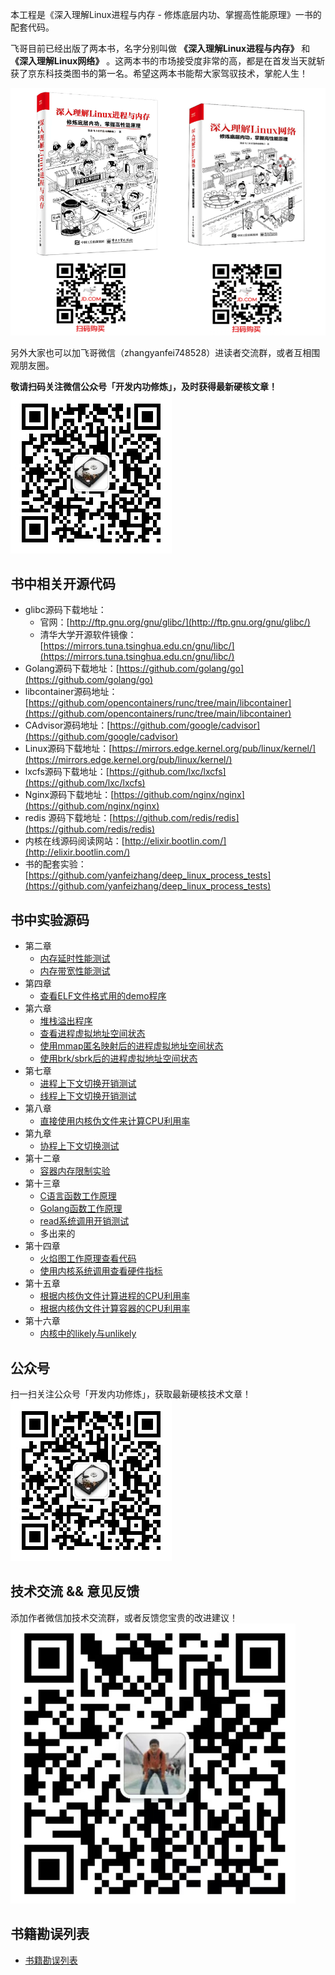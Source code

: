 
本工程是《深入理解Linux进程与内存 - 修炼底层内功、掌握高性能原理》一书的配套代码。

飞哥目前已经出版了两本书，名字分别叫做 **《深入理解Linux进程与内存》** 和 **《深入理解Linux网络》** 。这两本书的市场接受度非常的高，都是在首发当天就斩获了京东科技类图书的第一名。希望这两本书能帮大家驾驭技术，掌舵人生！

![avatar](imgs/double.png)  

另外大家也可以加飞哥微信（zhangyanfei748528）进读者交流群，或者互相围观朋友圈。

**敬请扫码关注微信公众号「开发内功修炼」，及时获得最新硬核文章！**   
![avatar](imgs/official_accounts.jpg)   


## 书中相关开源代码
- glibc源码下载地址：
	- 官网：[http://ftp.gnu.org/gnu/glibc/](http://ftp.gnu.org/gnu/glibc/) 
	- 清华大学开源软件镜像： [https://mirrors.tuna.tsinghua.edu.cn/gnu/libc/](https://mirrors.tuna.tsinghua.edu.cn/gnu/libc/) 
- Golang源码下载地址：[https://github.com/golang/go](https://github.com/golang/go) 
- libcontainer源码地址：[https://github.com/opencontainers/runc/tree/main/libcontainer](https://github.com/opencontainers/runc/tree/main/libcontainer) 
- CAdvisor源码地址：[https://github.com/google/cadvisor](https://github.com/google/cadvisor) 
- Linux源码下载地址：[https://mirrors.edge.kernel.org/pub/linux/kernel/](https://mirrors.edge.kernel.org/pub/linux/kernel/) 
- lxcfs源码下载地址：[https://github.com/lxc/lxcfs](https://github.com/lxc/lxcfs) 
- Nginx源码下载地址：[https://github.com/nginx/nginx](https://github.com/nginx/nginx) 
- redis 源码下载地址：[https://github.com/redis/redis](https://github.com/redis/redis) 
- 内核在线源码阅读网站：[http://elixir.bootlin.com/](http://elixir.bootlin.com/) 
- 书的配套实验：[https://github.com/yanfeizhang/deep_linux_process_tests](https://github.com/yanfeizhang/deep_linux_process_tests)

## 书中实验源码
- 第二章
	- [内存延时性能测试](chapter-02/test-01)
	- [内存带宽性能测试](chapter-02/test-01)
- 第四章
	- [查看ELF文件格式用的demo程序](chapter-04/test-01)
- 第六章
	- [堆栈溢出程序](chapter-06/test-01)
	- [查看进程虚拟地址空间状态](chapter-06/test-02)
	- [使用mmap匿名映射后的进程虚拟地址空间状态](chapter-06/test-03)
	- [使用brk/sbrk后的进程虚拟地址空间状态](chapter-06/test-04)
- 第七章
	- [进程上下文切换开销测试](chapter-07/test-01)
	- [线程上下文切换开销测试](chapter-07/test-02)
- 第八章
	- [直接使用内核伪文件来计算CPU利用率](chapter-08/test-01)
- 第九章
	- [协程上下文切换测试](chapter-09/test-01)
- 第十二章
	- [容器内存限制实验](chapter-12/test-01)	
- 第十三章
	- [C语言函数工作原理](chapter-13/test-01)
	- [Golang函数工作原理](chapter-13/test-02)
	- [read系统调用开销测试](chapter-13/test-03) 
	- [](chapter-13/test-06) 多出来的
- 第十四章
	- [火焰图工作原理查看代码](chapter-14/test-01)
	- [使用内核系统调用查看硬件指标](chapter-14/test-02)
- 第十五章
	- [根据内核伪文件计算进程的CPU利用率](chapter-15/test-01)
	- [根据内核伪文件计算容器的CPU利用率](chapter-15/test-02)
- 第十六章
	- [内核中的likely与unlikely](chapter-16/test-01)


## 公众号
扫一扫关注公众号「开发内功修炼」，获取最新硬核技术文章！  
![](imgs/official_accounts.jpg) 

## 技术交流 && 意见反馈
添加作者微信加技术交流群，或者反馈您宝贵的改进建议！  
![](imgs/author.png) 

## 书籍勘误列表
- [书籍勘误列表](changelogs/index.md)

